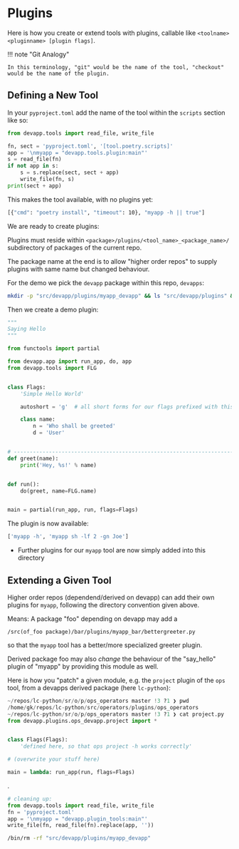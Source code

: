 # Plugins

Here is how you create or extend tools with plugins, callable like `<toolname> <pluginname> [plugin flags]`.

!!! note "Git Analogy"

    In this terminology, "git" would be the name of the tool, "checkout" would be the name of the plugin.

## Defining a **New** Tool

In your `pyproject.toml` add the name of the tool within the `scripts` section like so:

```python lp hide_cmd=True mode=python
from devapp.tools import read_file, write_file

fn, sect = 'pyproject.toml', '[tool.poetry.scripts]'
app = '\nmyapp = "devapp.tools.plugin:main"'
s = read_file(fn)
if not app in s:
    s = s.replace(sect, sect + app)
    write_file(fn, s)
print(sect + app)
```

This makes the tool available, with no plugins yet:

```bash lp fmt=xt_flat
[{"cmd": "poetry install", "timeout": 10}, "myapp -h || true"]
```

We are ready to create plugins:

Plugins must reside within `<package>/plugins/<tool_name>_<package_name>/` subdirectory of packages of the current repo.

The package name at the end is to allow "higher order repos" to supply plugins with same name but changed behaviour.

For the demo we pick the `devapp` package within this repo, `devapps`:

```bash lp fmt=xt_flat asserts="myapp_devapp"
mkdir -p "src/devapp/plugins/myapp_devapp" && ls "src/devapp/plugins" && pwd
```

Then we create a demo plugin:

```python lp fn=src/devapp/plugins/myapp_devapp/say_hello.py mode=make_file
"""
Saying Hello
"""

from functools import partial

from devapp.app import run_app, do, app
from devapp.tools import FLG


class Flags:
    'Simple Hello World'

    autoshort = 'g'  # all short forms for our flags prefixed with this

    class name:
        n = 'Who shall be greeted'
        d = 'User'


# --------------------------------------------------------------------------- app
def greet(name):
    print('Hey, %s!' % name)


def run():
    do(greet, name=FLG.name)


main = partial(run_app, run, flags=Flags)
```

The plugin is now available:

```bash lp fmt=xt_flat asserts="Hey, Joe"
['myapp -h', 'myapp sh -lf 2 -gn Joe']
```

- Further plugins for our `myapp` tool are now simply added into this directory

## Extending a Given Tool

Higher order repos (dependend/derived on devapp) can add their own plugins for `myapp`, following
the directory convention given above.

Means: A package "foo" depending on devapp may add a

    /src(of_foo package)/bar/plugins/myapp_bar/bettergreeter.py

so that the `myapp` tool has a better/more specialized greeter plugin.

Derived package foo may also _change_ the behaviour of the "say_hello" plugin of "myapp" by
providing this module as well.

Here is how you "patch" a given module, e.g. the `project` plugin of the `ops` tool, from a devapps
derived package (here `lc-python`):

```python
~/repos/lc-python/sr/o/p/ops_operators master !3 ?1 ❯ pwd
/home/gk/repos/lc-python/src/operators/plugins/ops_operators
~/repos/lc-python/sr/o/p/ops_operators master !3 ?1 ❯ cat project.py
from devapp.plugins.ops_devapp.project import *


class Flags(Flags):
    'defined here, so that ops project -h works correctly'

# (overwrite your stuff here)

main = lambda: run_app(run, flags=Flags)
```

.

```python lp silent=True mode=python
# cleaning up:
from devapp.tools import read_file, write_file
fn = 'pyproject.toml'
app = '\nmyapp = "devapp.plugin_tools:main"'
write_file(fn, read_file(fn).replace(app, ''))
```

```bash lp  silent=True
/bin/rm -rf "src/devapp/plugins/myapp_devapp"
```
